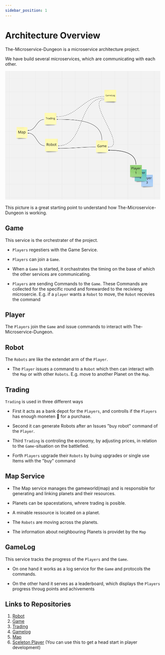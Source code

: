```yaml
---
sidebar_position: 1
---
```


# Architecture Overview

The-Microservice-Dungeon is a microservice architecture project.

We have build several microservices, which are communicating with each other.

![Overview](/img/gameflow.png)

This picture is a great starting point to understand how The-Microservice-Dungeon is working.

## Game

This service is the orchestrater of the project.

* `Players` regestiers with the Game Service.

* `Players` can join a `Game`.

* When a `Game` is started, it orchastrates the timing on the base of which the other services are communicating.

* `Players` are sending Commands to the `Game`. These Commands are collected for the specific round and forewarded to the recivieng microsercie. E.g. if a `player` wants a `Robot` to move, the `Robot` recevies the command

## Player

The `Players` join the `Game` and issue commands to interact with The-Microservice-Dungeon.

## Robot

The `Robots` are like the extendet arm of the `Player`.

* The `Player` issues a command to a `Robot` which then can interact with the `Map` or with other `Robots`. E.g. move to another Planet on the `Map`.

## Trading

`Trading` is used in three different ways

* First it acts as a bank depot for the `Players`, and controlls if the `Players` has enough moneten 💸 for a purchase.

* Second it can generate Robots after an Issues "buy robot" command of the `Player`.

* Third `Trading` is controling the economy, by adjusting prices, in relation to the `Game`-situation on the battlefied.

* Forth `Players` upgrade their `Robots` by buing upgrades or single use Items with the "buy" command

## Map Service

* The Map service manages the gameworld(map) and is responsible for generating and linking planets and their resources.

* Planets can be spacestations, whrere trading is posible.

* A minable ressource is located on a planet.

* The `Robots` are moving across the planets.

* The information about neighbouring Planets is providet by the `Map`

## GameLog

This service tracks the progress of the `Players` and the `Game`.

* On one hand it works as a log service for the `Game` and protocols the commands.

* On the other hand it serves as a leaderboard, which displays the `Players` progress throug points and achivements

## Links to Repositories

1. [Robot](https://github.com/The-Microservice-Dungeon/robot)
2. [Game](https://github.com/The-Microservice-Dungeon/game)
3. [Trading](https://github.com/The-Microservice-Dungeon/trading)
4. [Gamelog](https://github.com/The-Microservice-Dungeon/gamelog)
5. [Map](https://github.com/The-Microservice-Dungeon/map)
6. [Sceleton Player](https://github.com/The-Microservice-Dungeon/generic-player) (You can use this to get a head start in player development)
